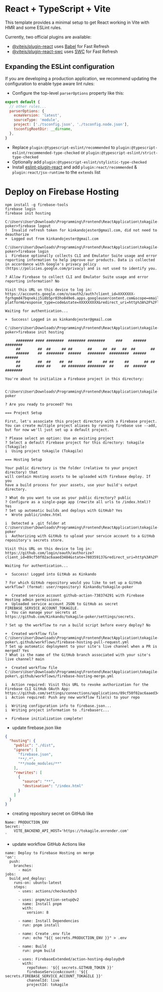 # React + TypeScript + Vite

This template provides a minimal setup to get React working in Vite with HMR and some ESLint rules.

Currently, two official plugins are available:

- [@vitejs/plugin-react](https://github.com/vitejs/vite-plugin-react/blob/main/packages/plugin-react/README.md) uses [Babel](https://babeljs.io/) for Fast Refresh
- [@vitejs/plugin-react-swc](https://github.com/vitejs/vite-plugin-react-swc) uses [SWC](https://swc.rs/) for Fast Refresh

## Expanding the ESLint configuration

If you are developing a production application, we recommend updating the configuration to enable type aware lint rules:

- Configure the top-level `parserOptions` property like this:

```js
export default {
  // other rules...
  parserOptions: {
    ecmaVersion: 'latest',
    sourceType: 'module',
    project: ['./tsconfig.json', './tsconfig.node.json'],
    tsconfigRootDir: __dirname,
  },
}
```

- Replace `plugin:@typescript-eslint/recommended` to `plugin:@typescript-eslint/recommended-type-checked` or `plugin:@typescript-eslint/strict-type-checked`
- Optionally add `plugin:@typescript-eslint/stylistic-type-checked`
- Install [eslint-plugin-react](https://github.com/jsx-eslint/eslint-plugin-react) and add `plugin:react/recommended` & `plugin:react/jsx-runtime` to the `extends` list

# Deploy on Firebase Hosting
```
npm install -g firebase-tools
firebase login
firebase init hosting
```
```
C:\Users\User\Downloads\Programming\Frontend\ReactApplication\tokagile-poker>firebase logout
!  Invalid refresh token for kinkandojester@gmail.com, did not need to deauthorize
+  Logged out from kinkandojester@gmail.com

C:\Users\User\Downloads\Programming\Frontend\ReactApplication\tokagile-poker>firebase login
i  Firebase optionally collects CLI and Emulator Suite usage and error reporting information to help improve our products. Data is collected in accordance with Google's privacy policy (https://policies.google.com/privacy) and is not used to identify you.

? Allow Firebase to collect CLI and Emulator Suite usage and error reporting information? No

Visit this URL on this device to log in:
https://accounts.google.com/o/oauth2/auth?client_id=XXXXXXX-fgrhgmd47bqnekij5i8b5pr03ho849e6.apps.googleusercontent.com&scope=email%20openid%20https%3A%2F%2Fwww.googleapis.com%2Fauth%2Fcloudplatformprojects.readonly%20https%3A%2F%2Fwww.googleapis.com%2Fauth%2Ffirebase%20https%3A%2F%2Fwww.googleapis.com%2Fauth%2Fcloud-platform&response_type=code&state=XXXXXXXXX&redirect_uri=http%3A%2F%2Flocalhost%3A9005

Waiting for authentication...

+  Success! Logged in as kinkandojester@gmail.com

C:\Users\User\Downloads\Programming\Frontend\ReactApplication\tokagile-poker>firebase init hosting

     ######## #### ########  ######## ########     ###     ######  ########
     ##        ##  ##     ## ##       ##     ##  ##   ##  ##       ##
     ######    ##  ########  ######   ########  #########  ######  ######
     ##        ##  ##    ##  ##       ##     ## ##     ##       ## ##
     ##       #### ##     ## ######## ########  ##     ##  ######  ########

You're about to initialize a Firebase project in this directory:

  C:\Users\User\Downloads\Programming\Frontend\ReactApplication\tokagile-poker

? Are you ready to proceed? Yes

=== Project Setup

First, let's associate this project directory with a Firebase project.
You can create multiple project aliases by running firebase use --add,
but for now we'll just set up a default project.

? Please select an option: Use an existing project
? Select a default Firebase project for this directory: tokagile (Tokagile)
i  Using project tokagile (Tokagile)

=== Hosting Setup

Your public directory is the folder (relative to your project directory) that
will contain Hosting assets to be uploaded with firebase deploy. If you
have a build process for your assets, use your build's output directory.

? What do you want to use as your public directory? public
? Configure as a single-page app (rewrite all urls to /index.html)? Yes
? Set up automatic builds and deploys with GitHub? Yes
+  Wrote public/index.html

i  Detected a .git folder at C:\Users\User\Downloads\Programming\Frontend\ReactApplication\tokagile-poker
i  Authorizing with GitHub to upload your service account to a GitHub repository's secrets store.

Visit this URL on this device to log in:
https://github.com/login/oauth/authorize?client_id=89cf50f02ac6aaed3484&state=780359137&redirect_uri=http%3A%2F%2Flocalhost%3A9005&scope=read%3Auser%20repo%20public_repo

Waiting for authentication...

+  Success! Logged into GitHub as Kinkando

? For which GitHub repository would you like to set up a GitHub workflow? (format: user/repository) Kinkando/tokagile-poker

+  Created service account github-action-738374291 with Firebase Hosting admin permissions.
+  Uploaded service account JSON to GitHub as secret FIREBASE_SERVICE_ACCOUNT_TOKAGILE.
i  You can manage your secrets at https://github.com/Kinkando/tokagile-poker/settings/secrets.

? Set up the workflow to run a build script before every deploy? No

+  Created workflow file C:\Users\User\Downloads\Programming\Frontend\ReactApplication\tokagile-poker\.github/workflows/firebase-hosting-pull-request.yml
? Set up automatic deployment to your site's live channel when a PR is merged? Yes
? What is the name of the GitHub branch associated with your site's live channel? main

+  Created workflow file C:\Users\User\Downloads\Programming\Frontend\ReactApplication\tokagile-poker\.github/workflows/firebase-hosting-merge.yml

i  Action required: Visit this URL to revoke authorization for the Firebase CLI GitHub OAuth App:
https://github.com/settings/connections/applications/89cf50f02ac6aaed3484
i  Action required: Push any new workflow file(s) to your repo

i  Writing configuration info to firebase.json...
i  Writing project information to .firebaserc...

+  Firebase initialization complete!
```

- update firebase.json like
```json
{
  "hosting": {
    "public": "./dist",
    "ignore": [
      "firebase.json",
      "**/.*",
      "**/node_modules/**"
    ],
    "rewrites": [
      {
        "source": "**",
        "destination": "/index.html"
      }
    ]
  }
}
```
- creating repository secret on GitHub like
```
Name: PRODUCTION_ENV
Secret: `
    VITE_BACKEND_API_HOST='https://tokagile.onrender.com'
`
```
- update workflow GitHub Actions like
```
name: Deploy to Firebase Hosting on merge
'on':
  push:
    branches:
      - main
jobs:
  build_and_deploy:
    runs-on: ubuntu-latest
    steps:
      - uses: actions/checkout@v3

      - uses: pnpm/action-setup@v2
        name: Install pnpm
        with:
          version: 8

      - name: Install Dependencies
        run: pnpm install

      - name: Create .env file
        run: echo "${{ secrets.PRODUCTION_ENV }}" > .env

      - name: Build
        run: pnpm build

      - uses: FirebaseExtended/action-hosting-deploy@v0
        with:
          repoToken: '${{ secrets.GITHUB_TOKEN }}'
          firebaseServiceAccount: '${{ secrets.FIREBASE_SERVICE_ACCOUNT_TOKAGILE }}'
          channelId: live
          projectId: tokagile
```

